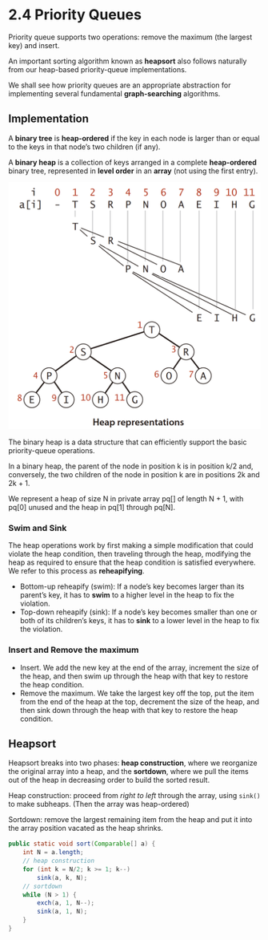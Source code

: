 # 2.4 Priority Queues

Priority queue supports two operations: remove the maximum \(the largest key\) and insert.

An important sorting algorithm known as **heapsort** also follows naturally from our heap-based priority-queue implementations.

We shall see how priority queues are an appropriate abstraction for implementing several fundamental **graph-searching** algorithms.

## Implementation

A **binary tree** is **heap-ordered** if the key in each node is larger than or equal to the keys in that node’s two children \(if any\).

A **binary heap** is a collection of keys arranged in a complete **heap-ordered** binary tree, represented in **level order** in an **array** \(not using the first entry\).

![](../../.gitbook/assets/screen-shot-2018-07-05-at-21.37.22.png)

The binary heap is a data structure that can efficiently support the basic priority-queue operations. 

In a binary heap, the parent of the node in position k is in position k/2 and, conversely, the two children of the node in position k are in positions 2k and 2k + 1.

We represent a heap of size N in private array pq\[\] of length N + 1, with pq\[0\] unused and the heap in pq\[1\] through pq\[N\].

### Swim and Sink

The heap operations work by first making a simple modification that could violate the heap condition, then traveling through the heap, modifying the heap as required to ensure that the heap condition is satisfied everywhere. We refer to this process as **reheapifying**.

* Bottom-up reheapify \(swim\): If a node’s key becomes larger than its parent’s key, it has to **swim** to a higher level in the heap to fix the violation.
* Top-down reheapify \(sink\): If a node’s key becomes smaller than one or both of its children’s keys, it has to **sink** to a lower level in the heap to fix the violation.

### Insert and Remove the maximum

* Insert. We add the new key at the end of the array, increment the size of the heap, and then swim up through the heap with that key to restore the heap condition.
* Remove the maximum. We take the largest key off the top, put the item from the end of the heap at the top, decrement the size of the heap, and then sink down through the heap with that key to restore the heap condition.

## Heapsort

Heapsort breaks into two phases: **heap construction**, where we reorganize the original array into a heap, and the **sortdown**, where we pull the items out of the heap in decreasing order to build the sorted result.

Heap construction: proceed from _right to left_ through the array, using `sink()` to make subheaps. \(Then the array was heap-ordered\)

Sortdown: remove the largest remaining item from the heap and put it into the array position vacated as the heap shrinks.

```java
public static void sort(Comparable[] a) {
    int N = a.length;
    // heap construction
    for (int k = N/2; k >= 1; k--)
        sink(a, k, N);
    // sortdown
    while (N > 1) {
        exch(a, 1, N--);
        sink(a, 1, N);
    }
}
```





